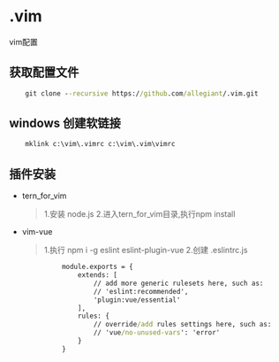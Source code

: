 # .vim
vim配置
## 获取配置文件
```cmd
	git clone --recursive https://github.com/allegiant/.vim.git
```
## windows 创建软链接
  ```cmd
      mklink c:\vim\.vimrc c:\vim\.vim\vimrc
 ```
## 插件安装
- tern_for_vim
	> 1.安装 node.js
	> 2.进入tern_for_vim目录,执行npm install
- vim-vue
	> 1.执行 npm i -g eslint eslint-plugin-vue
	> 2.创建 .eslintrc.js
  ```cmd
			module.exports = {
				extends: [
					// add more generic rulesets here, such as:
					// 'eslint:recommended',
					'plugin:vue/essential'
				],
				rules: {
					// override/add rules settings here, such as:
					// 'vue/no-unused-vars': 'error'
				}
			}
  ```

